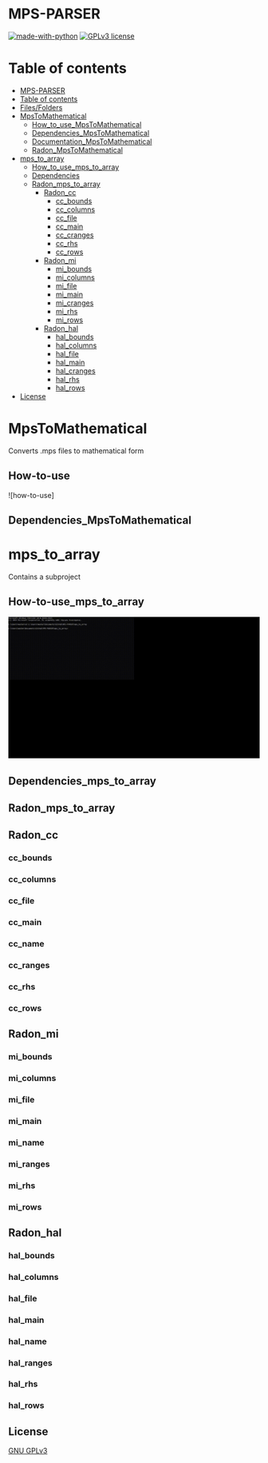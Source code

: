 # MPS-PARSER


[![made-with-python](https://img.shields.io/badge/Made%20with-Python-1f425f.svg)](https://www.python.org/) [![GPLv3 license](https://img.shields.io/badge/License-GPLv3-blue.svg)](http://perso.crans.org/besson/LICENSE.html)

# Table of contents
<!--ts-->
  * [MPS-PARSER](#MPS-PARSER)
  * [Table of contents](#Table_of_contents)
  * [Files/Folders](#Files/Folders)
  * [MpsToMathematical](#MpsToMathematical)
     * [How_to_use_MpsToMathematical](#How-to-use_MpsToMathematical)
     * [Dependencies_MpsToMathematical](#Dependencies_MpsToMathematical)
     * [Documentation_MpsToMathematical](#Documentation_MpsToMathematical)
     * [Radon_MpsToMathematical](#Radon_MpsToMathematical)
  * [mps_to_array](#mps_to_array)
     * [How_to_use_mps_to_array](#How-to-use_mps_to_array)
     * [Dependencies](#Dependencies_mps_to_array)
     * [Radon_mps_to_array](#Radon_mps_to_array)
         * [Radon_cc](#Radon_cc)
            * [cc_bounds](#cc_bounds)
            * [cc_columns](#cc_columns)
            * [cc_file](#cc_file)
            * [cc_main](#cc_main)
            * [cc_cranges](#cc_ranges)
            * [cc_rhs](#cc_rhs)
            * [cc_rows](#cc_rows)
         * [Radon_mi](#Radon_mi)
            * [mi_bounds](#mi_bounds)
            * [mi_columns](#mi_columns)
            * [mi_file](#mi_file)
            * [mi_main](#mi_main)
            * [mi_cranges](#mi_ranges)
            * [mi_rhs](#mi_rhs)
            * [mi_rows](#mi_rows)
         * [Radon_hal](#Radon_hal)
            * [hal_bounds](#hal_bounds)
            * [hal_columns](#hal_columns)
            * [hal_file](#hal_file)
            * [hal_main](#hal_main)
            * [hal_cranges](#hal_ranges)
            * [hal_rhs](#hal_rhs)
            * [hal_rows](#hal_rows)
  * [License](#License)
<!--te-->

# MpsToMathematical

Converts .mps files to mathematical form

## How-to-use

![how-to-use]

## Dependencies_MpsToMathematical



# mps_to_array 

Contains a subproject 

## How-to-use_mps_to_array

![How-to-use](https://github.com/kostaskaragiorgos/MPS-PARSER/blob/master/how-to-use.gif)


## Dependencies_mps_to_array

## Radon_mps_to_array


## Radon_cc

### cc_bounds

### cc_columns

### cc_file

### cc_main

### cc_name

### cc_ranges

### cc_rhs

### cc_rows


## Radon_mi

### mi_bounds

### mi_columns

### mi_file

### mi_main

### mi_name

### mi_ranges

### mi_rhs

### mi_rows


## Radon_hal

### hal_bounds

### hal_columns

### hal_file

### hal_main

### hal_name

### hal_ranges

### hal_rhs

### hal_rows


## License

[GNU GPLv3](https://choosealicense.com/licenses/gpl-3.0/)
